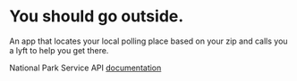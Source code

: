 # You should go outside.
An app that locates your local polling place based on your zip and calls you a lyft to help you get there.


National Park Service API [documentation](https://www.nps.gov/subjects/developer/guides.htm)
